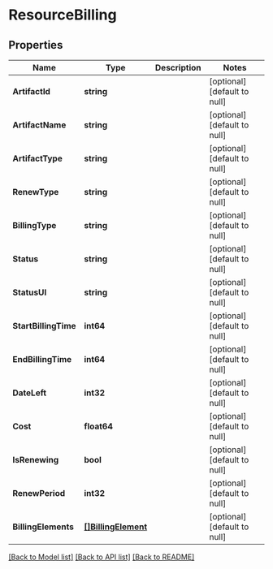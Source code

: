 # ResourceBilling

## Properties
Name | Type | Description | Notes
------------ | ------------- | ------------- | -------------
**ArtifactId** | **string** |  | [optional] [default to null]
**ArtifactName** | **string** |  | [optional] [default to null]
**ArtifactType** | **string** |  | [optional] [default to null]
**RenewType** | **string** |  | [optional] [default to null]
**BillingType** | **string** |  | [optional] [default to null]
**Status** | **string** |  | [optional] [default to null]
**StatusUI** | **string** |  | [optional] [default to null]
**StartBillingTime** | **int64** |  | [optional] [default to null]
**EndBillingTime** | **int64** |  | [optional] [default to null]
**DateLeft** | **int32** |  | [optional] [default to null]
**Cost** | **float64** |  | [optional] [default to null]
**IsRenewing** | **bool** |  | [optional] [default to null]
**RenewPeriod** | **int32** |  | [optional] [default to null]
**BillingElements** | [**[]BillingElement**](BillingElement.md) |  | [optional] [default to null]

[[Back to Model list]](../README.md#documentation-for-models) [[Back to API list]](../README.md#documentation-for-api-endpoints) [[Back to README]](../README.md)

